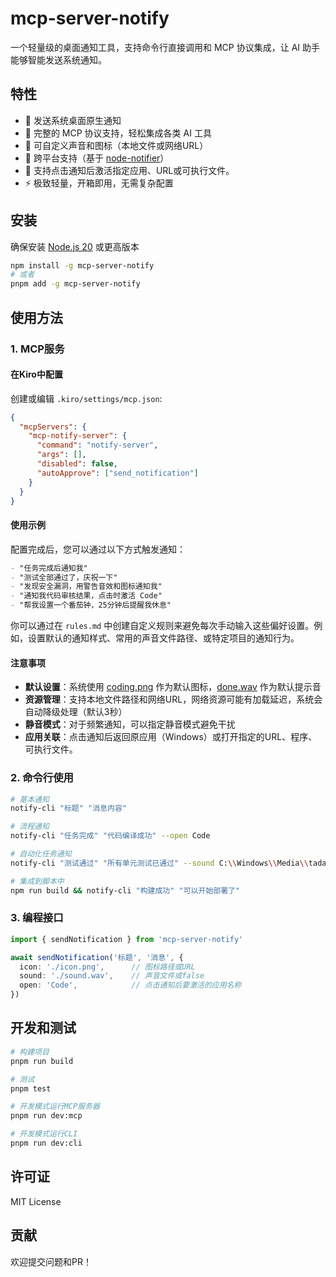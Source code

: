 # mcp-server-notify

一个轻量级的桌面通知工具，支持命令行直接调用和 MCP 协议集成，让 AI 助手能够智能发送系统通知。

## 特性

- 🔔 发送系统桌面原生通知
- 🤖 完整的 MCP 协议支持，轻松集成各类 AI 工具
- 🎵 可自定义声音和图标（本地文件或网络URL）
- 📱 跨平台支持（基于 [node-notifier](https://www.npmjs.com/package/node-notifier)）
- 🎯 支持点击通知后激活指定应用、URL或可执行文件。
- ⚡ 极致轻量，开箱即用，无需复杂配置

## 安装

确保安装 [Node.js 20](https://nodejs.org/en/download) 或更高版本

```bash
npm install -g mcp-server-notify
# 或者
pnpm add -g mcp-server-notify
```

## 使用方法

### 1. MCP服务

#### 在Kiro中配置

创建或编辑 `.kiro/settings/mcp.json`:

```json
{
  "mcpServers": {
    "mcp-notify-server": {
      "command": "notify-server",
      "args": [],
      "disabled": false,
      "autoApprove": ["send_notification"]
    }
  }
}
```

#### 使用示例

配置完成后，您可以通过以下方式触发通知：

```markdown
- "任务完成后通知我"
- "测试全部通过了，庆祝一下"
- "发现安全漏洞，用警告音效和图标通知我"
- "通知我代码审核结果，点击时激活 Code"
- "帮我设置一个番茄钟，25分钟后提醒我休息"
```

你可以通过在 `rules.md` 中创建自定义规则来避免每次手动输入这些偏好设置。例如，设置默认的通知样式、常用的声音文件路径、或特定项目的通知行为。

#### 注意事项

- **默认设置**：系统使用 [coding.png](./assets/coding.png) 作为默认图标，[done.wav](./assets/done.wav) 作为默认提示音
- **资源管理**：支持本地文件路径和网络URL，网络资源可能有加载延迟，系统会自动降级处理（默认3秒）
- **静音模式**：对于频繁通知，可以指定静音模式避免干扰
- **应用关联**：点击通知后返回原应用（Windows）或打开指定的URL、程序、可执行文件。

### 2. 命令行使用

```bash
# 基本通知
notify-cli "标题" "消息内容"

# 流程通知
notify-cli "任务完成" "代码编译成功" --open Code

# 自动化任务通知
notify-cli "测试通过" "所有单元测试已通过" --sound C:\\Windows\\Media\\tada.wav

# 集成到脚本中
npm run build && notify-cli "构建成功" "可以开始部署了"
```

### 3. 编程接口

```typescript
import { sendNotification } from 'mcp-server-notify'

await sendNotification('标题', '消息', {
  icon: './icon.png',      // 图标路径或URL
  sound: './sound.wav',    // 声音文件或false
  open: 'Code',            // 点击通知后要激活的应用名称
})
```

## 开发和测试

```bash
# 构建项目
pnpm run build

# 测试
pnpm test

# 开发模式运行MCP服务器
pnpm run dev:mcp

# 开发模式运行CLI
pnpm run dev:cli
```

## 许可证

MIT License

## 贡献

欢迎提交问题和PR！
